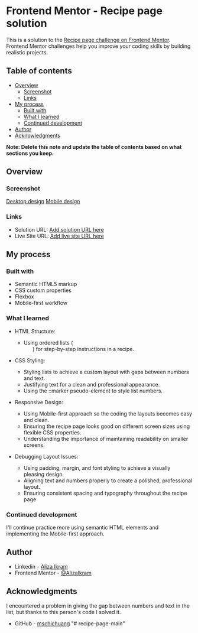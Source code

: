 # Frontend Mentor - Recipe page solution

This is a solution to the [Recipe page challenge on Frontend Mentor](https://www.frontendmentor.io/challenges/recipe-page-KiTsR8QQKm). Frontend Mentor challenges help you improve your coding skills by building realistic projects.

## Table of contents

- [Overview](#overview)
  - [Screenshot](#screenshot)
  - [Links](#links)
- [My process](#my-process)
  - [Built with](#built-with)
  - [What I learned](#what-i-learned)
  - [Continued development](#continued-development)
- [Author](#author)
- [Acknowledgments](#acknowledgments)

**Note: Delete this note and update the table of contents based on what sections you keep.**

## Overview

### Screenshot

[Desktop design](./screenshots/desktop.png)
[Mobile design](./screenshots/mobile.png)

### Links

- Solution URL: [Add solution URL here](https://your-solution-url.com)
- Live Site URL: [Add live site URL here](https://your-live-site-url.com)

## My process

### Built with

- Semantic HTML5 markup
- CSS custom properties
- Flexbox
- Mobile-first workflow

### What I learned

- HTML Structure:

  - Using ordered lists (<ol>) for step-by-step instructions in a recipe.

- CSS Styling:

  - Styling lists to achieve a custom layout with gaps between numbers and text.
  - Justifying text for a clean and professional appearance.
  - Using the ::marker pseudo-element to style list numbers.

- Responsive Design:

  - Using Mobile-first approach so the coding the layouts becomes easy and clean.
  - Ensuring the recipe page looks good on different screen sizes using flexible CSS properties.
  - Understanding the importance of maintaining readability on smaller screens.

- Debugging Layout Issues:
  - Using padding, margin, and font styling to achieve a visually pleasing design.
  - Aligning text and numbers properly to create a polished, professional layout.
  - Ensuring consistent spacing and typography throughout the recipe page

### Continued development

I'll continue practice more using semantic HTML elements and implementing the Mobile-first approach.

## Author

- Linkedin - [Aliza Ikram](https://www.linkedin.com/in/aliza-ikram)
- Frontend Mentor - [@AlizaIkram](https://www.frontendmentor.io/profile/AlizaIkram)

## Acknowledgments

I encountered a problem in giving the gap between numbers and text in the list, but thanks to this person's code I solved it.

- GitHub - [mschichuang](https://github.com/mschichuang/Recipe-page)
"# recipe-page-main" 
